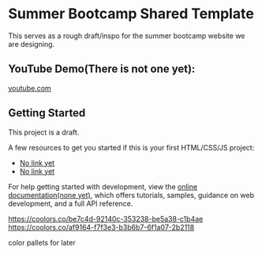 # Summer Bootcamp Shared Template

This serves as a rough draft/inspo for the summer bootcamp website we are designing.

## YouTube Demo(There is not one yet):
[youtube.com]()

## Getting Started

This project is a draft.

A few resources to get you started if this is your first HTML/CSS/JS project:

- [No link yet]()
- [No link yet]()

For help getting started with development, view the
[online documentation(none yet)](), which offers tutorials,
samples, guidance on web development, and a full API reference.

https://coolors.co/be7c4d-92140c-353238-be5a38-c1b4ae
https://coolors.co/af9164-f7f3e3-b3b6b7-6f1a07-2b2118

color pallets for later